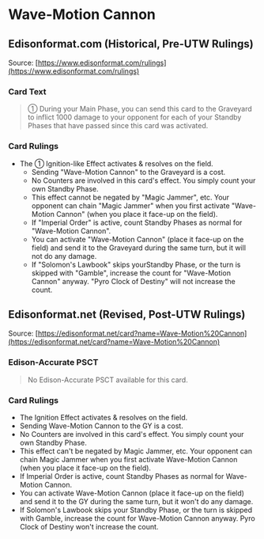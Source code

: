 # Wave-Motion Cannon

## Edisonformat.com (Historical, Pre-UTW Rulings)

Source: [https://www.edisonformat.com/rulings](https://www.edisonformat.com/rulings)

### Card Text

> ① During your Main Phase, you can send this card to the Graveyard to inflict 1000 damage to your opponent for each of your Standby Phases that have passed since this card was activated.

### Card Rulings

*   The ① Ignition-like Effect activates & resolves on the field.
    *   Sending "Wave-Motion Cannon" to the Graveyard is a cost.
    *   No Counters are involved in this card's effect. You simply count your own Standby Phase.
    *   This effect cannot be negated by "Magic Jammer", etc. Your opponent can chain "Magic Jammer" when you first activate "Wave-Motion Cannon" (when you place it face-up on the field).
    *   If "Imperial Order" is active, count Standby Phases as normal for "Wave-Motion Cannon".
    *   You can activate "Wave-Motion Cannon" (place it face-up on the field) and send it to the Graveyard during the same turn, but it will not do any damage.
    *   If "Solomon's Lawbook" skips yourStandby Phase, or the turn is skipped with "Gamble", increase the count for "Wave-Motion Cannon" anyway. "Pyro Clock of Destiny" will not increase the count.

## Edisonformat.net (Revised, Post-UTW Rulings)

Source: [https://edisonformat.net/card?name=Wave-Motion%20Cannon](https://edisonformat.net/card?name=Wave-Motion%20Cannon)

### Edison-Accurate PSCT

> No Edison-Accurate PSCT available for this card.

### Card Rulings

*   The Ignition Effect activates & resolves on the field.
*   Sending Wave-Motion Cannon to the GY is a cost.
*   No Counters are involved in this card's effect. You simply count your own Standby Phase.
*   This effect can't be negated by Magic Jammer, etc. Your opponent can chain Magic Jammer when you first activate Wave-Motion Cannon (when you place it face-up on the field).
*   If Imperial Order is active, count Standby Phases as normal for Wave-Motion Cannon.
*   You can activate Wave-Motion Cannon (place it face-up on the field) and send it to the GY during the same turn, but it won't do any damage.
*   If Solomon's Lawbook skips your Standby Phase, or the turn is skipped with Gamble, increase the count for Wave-Motion Cannon anyway. Pyro Clock of Destiny won't increase the count.
            